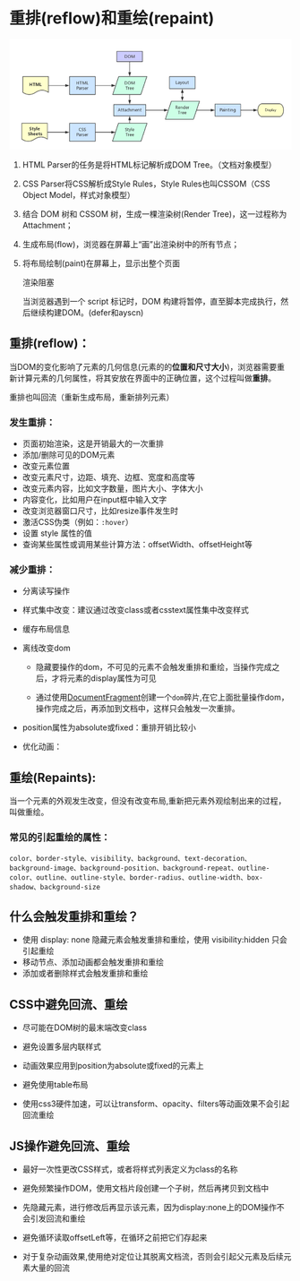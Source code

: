 # 重排(reflow)和重绘(repaint)

![渲染机制](https://raw.githubusercontent.com/xuexueq/fileupload/8d8607c9de79b1b59f9768977d0ba9f7252a7ff2/images/blog/render.png)

1. HTML Parser的任务是将HTML标记解析成DOM Tree。（文档对象模型）

2. CSS Parser将CSS解析成Style Rules，Style Rules也叫CSSOM（CSS Object Model，样式对象模型）

3. 结合 DOM 树和 CSSOM 树，生成一棵渲染树(Render Tree)，这一过程称为 Attachment；

4. 生成布局(flow)，浏览器在屏幕上“画”出渲染树中的所有节点；

5. 将布局绘制(paint)在屏幕上，显示出整个页面
   
   渲染阻塞
   
   当浏览器遇到一个 script 标记时，DOM 构建将暂停，直至脚本完成执行，然后继续构建DOM。(defer和ayscn)

## 重排(reflow)：

当DOM的变化影响了元素的几何信息(元素的的**位置和尺寸大小**)，浏览器需要重新计算元素的几何属性，将其安放在界面中的正确位置，这个过程叫做**重排**。

重排也叫回流（重新生成布局，重新排列元素）

### 发生重排：

- 页面初始渲染，这是开销最大的一次重排
- 添加/删除可见的DOM元素
- 改变元素位置
- 改变元素尺寸，边距、填充、边框、宽度和高度等
- 改变元素内容，比如文字数量，图片大小、字体大小
- 内容变化，比如用户在input框中输入文字
- 改变浏览器窗口尺寸，比如resize事件发生时
- 激活CSS伪类（例如：`:hover`）
- 设置 style 属性的值
- 查询某些属性或调用某些计算方法：offsetWidth、offsetHeight等

### 减少重排：

- 分离读写操作

- 样式集中改变：建议通过改变class或者csstext属性集中改变样式

- 缓存布局信息

- 离线改变dom
  
  - 隐藏要操作的dom，不可见的元素不会触发重排和重绘，当操作完成之后，才将元素的display属性为可见
  
  - 通过使用[DocumentFragment](https://link.segmentfault.com/?enc=AA5PEJYFqcl%2FJ3XW6nEtJw%3D%3D.%2FGo3CocMXuanY5jUmclnNyz%2FuC%2BFUJScIHp8C99r6GHS0aWUnC3ABkj5acNDGMDgzFEXVURghcgF9hvXPjXmtK%2FtPFcfjzOTzvzkB6i0kQs%3D)创建一个`dom`碎片,在它上面批量操作dom，操作完成之后，再添加到文档中，这样只会触发一次重排。

- position属性为absolute或fixed：重排开销比较小

- 优化动画：

## 重绘(Repaints):

当一个元素的外观发生改变，但没有改变布局,重新把元素外观绘制出来的过程，叫做重绘。

### 常见的引起重绘的属性：

`color、border-style、visibility、background、text-decoration、background-image、background-position、background-repeat、outline-color、outline、outline-style、border-radius、outline-width、box-shadow、background-size`

## 什么会触发重排和重绘？

- 使用 display: none 隐藏元素会触发重排和重绘，使用 visibility:hidden 只会引起重绘
- 移动节点、添加动画都会触发重排和重绘
- 添加或者删除样式会触发重排和重绘

## CSS中避免回流、重绘

- 尽可能在DOM树的最末端改变class  

- 避免设置多层内联样式  

- 动画效果应用到position为absolute或fixed的元素上  

- 避免使用table布局  

- 使用css3硬件加速，可以让transform、opacity、filters等动画效果不会引起回流重绘

## JS操作避免回流、重绘

- 最好一次性更改CSS样式，或者将样式列表定义为class的名称  

- 避免频繁操作DOM，使用文档片段创建一个子树，然后再拷贝到文档中  

- 先隐藏元素，进行修改后再显示该元素，因为display:none上的DOM操作不会引发回流和重绘 

- 避免循环读取offsetLeft等，在循环之前把它们存起来  

- 对于复杂动画效果,使用绝对定位让其脱离文档流，否则会引起父元素及后续元素大量的回流
